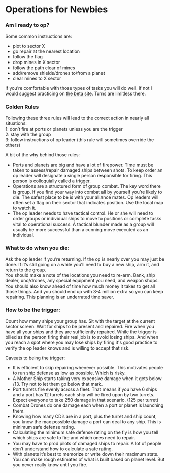 # Operations for Newbies

### Am I ready to op?
Some common instructions are: 
 - plot to sector X
 - go repair at the nearest location
 - follow the flag
 - drop mines in X sector
 - follow the path clear of mines
 - add/remove shields/drones to/from a planet
 - clear mines to X sector

If you’re comfortable with those types of tasks you will do well.  If not I would suggest practicing on [the beta site](https://beta.smrealms.de).  Turns are limitless there.

### Golden Rules
Following these three rules will lead to the correct action in nearly all situations:  
1: don’t fire at ports or planets unless you are the trigger  
2: stay with the group  
3: follow instructions of op leader  (this rule will sometimes override the others)  

A bit of the why behind those rules:
 - Ports and planets are big and have a lot of firepower.  Time must be taken to assess/repair damaged ships between shots.  To keep order an op leader will designate a single person responsible for firing.  This person is colloquially called a trigger.
 - Operations are a structured form of group combat.  The key word there is group.  If you find your way into combat all by yourself you’re likely to die.  The safest place to be is with your alliance mates.  Op leaders will often set a flag on their sector that indicates position.  Use the local map to watch it.
 - The op leader needs to have tactical control.  He or she will need to order groups or individual ships to move to positions or complete tasks vital to operational success.  A tactical blunder made as a group will usually be more successful than a cunning move executed as an individual.

### What to do when you die:
Ask the op leader if you’re returning.  If the op is nearly over you may just be done.  If it’s still going on a while you’ll need to buy a new ship, arm it, and return to the group.  
You should make a note of the locations you need to re-arm.  Bank, ship dealer, uno/drones, any special equipment you need, and weapon shops.  You should also know ahead of time how much money it takes to get all those things.  And you should end up with 3-4 million extra so you can keep repairing.  This planning is an underrated time saver.

### How to be the trigger: 
Count how many ships your group has.  Sit with the target at the current sector screen.  Wait for ships to be present and repaired.  Fire when you have all your ships and they are sufficiently repaired.
While the trigger is billed as the person firing their real job is to avoid losing ships.  And when you reach a spot where you may lose ships by firing it's good practice to verify the op leader knows and is willing to accept that risk. 

Caveats to being the trigger:
 - It is efficient to skip repairing whenever possible.  This motivates people to run ship defense as low as possible.  Which is risky.
 - A Mother Ship starts taking very expensive damage when it gets below /13.  Try not to let them go below that mark.
 - Port turrets fire evenly across a fleet.  That means if you have 6 ships and a port has 12 turrets each ship will be fired upon by two turrets.  Expect everyone to take 250 damage in that scenario.  (125 per turret)
 - Combat Drones do one damage each when a port or planet is launching them.
 - Knowing how many CD’s are in a port, plus the turret and ship count, you know the max possible damage a port can deal to any ship.  This is minimum safe defense rating.
 - Calculating the minimum safe defense rating on the fly is how you tell which ships are safe to fire and which ones need to repair.
 - You may have to prod pilots of damaged ships to repair.  A lot of people don’t understand how to calculate a safe rating. 
 - With planets it’s best to memorize or write down their maximum stats.  You can make rough estimates of what is built based on planet level.  But you never really know until you fire.
